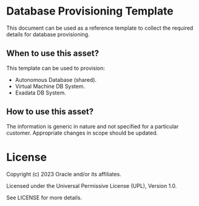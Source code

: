 # Database Provisioning Template

This document can be used as a reference template to collect the required details for database provisioning.

## When to use this asset?

This template can be used to provision:

- Autonomous Database (shared).
- Virtual Machine DB System.
- Exadata DB System.

## How to use this asset?

The information is generic in nature and not specified for a particular customer. Appropriate changes in scope should be updated.

# License

Copyright (c) 2023 Oracle and/or its affiliates.

Licensed under the Universal Permissive License (UPL), Version 1.0.

See LICENSE for more details.
